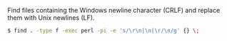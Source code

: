 Find files containing the Windows newline character (CRLF) and replace them with Unix newlines (LF).
```sh
$ find . -type f -exec perl -pi -e 's/\r\n|\n|\r/\n/g' {} \;
```